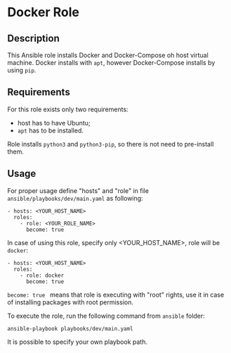 # Docker Role 

## Description
This Ansible role installs Docker and Docker-Compose oh host virtual machine. Docker installs with `apt`, however Docker-Compose installs by using `pip`. 

## Requirements
For this role exists only two requirements:
* host has to have Ubuntu;
* `apt` has to be installed.

Role installs `python3` and `python3-pip`, so there is not need to pre-install them.

## Usage
For proper usage define "hosts" and "role" in file `ansible/playbooks/dev/main.yaml` as following:
```commandline
- hosts: <YOUR_HOST_NAME>
  roles:
    - role: <YOUR_ROLE_NAME>
      become: true
```

In case of using this role, specify only <YOUR_HOST_NAME>, role will be `docker`:
```commandline
- hosts: <YOUR_HOST_NAME>
  roles:
    - role: docker
      become: true
```

`become: true ` means that role is executing with "root" rights, use it in case of installing packages with root permission.

To execute the role, run the following command from `ansible` folder:
```commandline
ansible-playbook playbooks/dev/main.yaml 
```
It is possible to specify your own playbook path.

